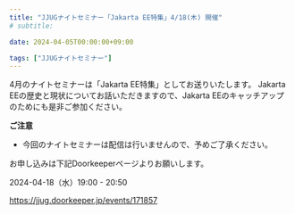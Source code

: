 ```yaml
---
title: "JJUGナイトセミナー「Jakarta EE特集」4/18(木) 開催"
# subtitle:

date: 2024-04-05T00:00:00+09:00

tags: ["JJUGナイトセミナー"]
---
```

4月のナイトセミナーは「Jakarta EE特集」としてお送りいたします。
Jakarta EEの歴史と現状についてお話いただきますので、Jakarta EEのキャッチアップのためにも是非ご参加ください。

**ご注意**

- 今回のナイトセミナーは配信は行いませんので、予めご了承ください。

お申し込みは下記Doorkeeperページよりお願いします。

2024-04-18（水）19:00 - 20:50

https://jjug.doorkeeper.jp/events/171857